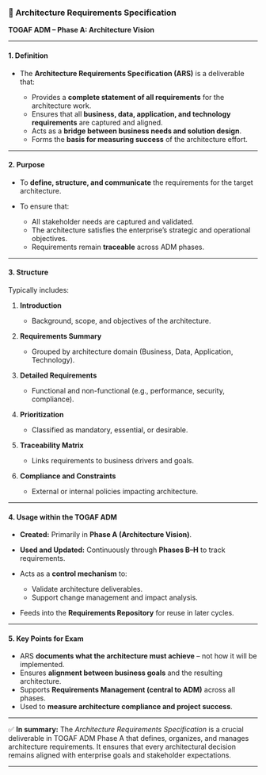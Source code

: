 ### 🧭 Architecture Requirements Specification

**TOGAF ADM – Phase A: Architecture Vision**

---

#### **1. Definition**

* The **Architecture Requirements Specification (ARS)** is a deliverable that:

  * Provides a **complete statement of all requirements** for the architecture work.
  * Ensures that all **business, data, application, and technology requirements** are captured and aligned.
  * Acts as a **bridge between business needs and solution design**.
  * Forms the **basis for measuring success** of the architecture effort.

---

#### **2. Purpose**

* To **define, structure, and communicate** the requirements for the target architecture.
* To ensure that:

  * All stakeholder needs are captured and validated.
  * The architecture satisfies the enterprise’s strategic and operational objectives.
  * Requirements remain **traceable** across ADM phases.

---

#### **3. Structure**

Typically includes:

1. **Introduction**

   * Background, scope, and objectives of the architecture.
2. **Requirements Summary**

   * Grouped by architecture domain (Business, Data, Application, Technology).
3. **Detailed Requirements**

   * Functional and non-functional (e.g., performance, security, compliance).
4. **Prioritization**

   * Classified as mandatory, essential, or desirable.
5. **Traceability Matrix**

   * Links requirements to business drivers and goals.
6. **Compliance and Constraints**

   * External or internal policies impacting architecture.

---

#### **4. Usage within the TOGAF ADM**

* **Created:** Primarily in **Phase A (Architecture Vision)**.
* **Used and Updated:** Continuously through **Phases B–H** to track requirements.
* Acts as a **control mechanism** to:

  * Validate architecture deliverables.
  * Support change management and impact analysis.
* Feeds into the **Requirements Repository** for reuse in later cycles.

---

#### **5. Key Points for Exam**

* ARS **documents what the architecture must achieve** – not how it will be implemented.
* Ensures **alignment between business goals** and the resulting architecture.
* Supports **Requirements Management (central to ADM)** across all phases.
* Used to **measure architecture compliance and project success**.

---

✅ **In summary:**
The *Architecture Requirements Specification* is a crucial deliverable in TOGAF ADM Phase A that defines, organizes, and manages architecture requirements. It ensures that every architectural decision remains aligned with enterprise goals and stakeholder expectations.

---


